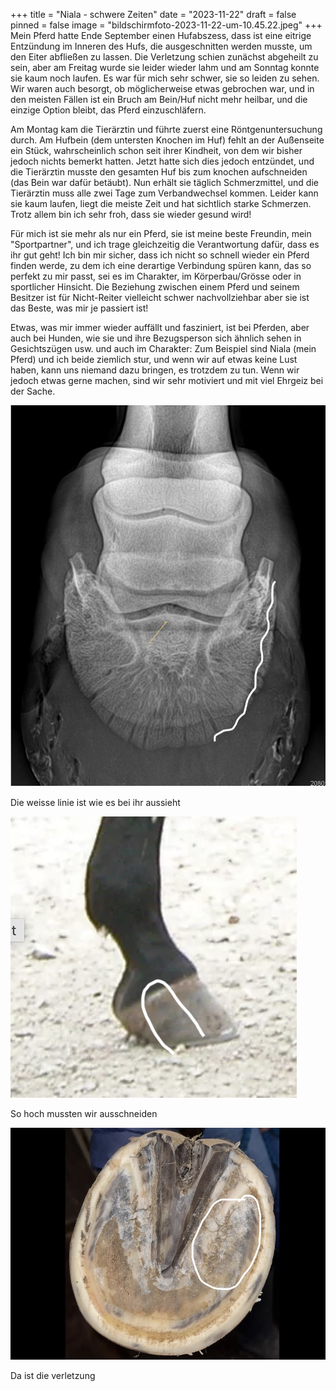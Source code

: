 +++
title = "Niala - schwere Zeiten"
date = "2023-11-22"
draft = false
pinned = false
image = "bildschirmfoto-2023-11-22-um-10.45.22.jpeg"
+++
Mein Pferd hatte Ende September einen Hufabszess, dass ist eine eitrige Entzündung im Inneren des Hufs, die ausgeschnitten werden musste, um den Eiter abfließen zu lassen. Die Verletzung schien zunächst abgeheilt zu sein, aber am Freitag wurde sie leider wieder lahm und am Sonntag konnte sie kaum noch laufen. Es war für mich sehr schwer, sie so leiden zu sehen. Wir waren auch besorgt, ob möglicherweise etwas gebrochen war, und in den meisten Fällen ist ein Bruch am Bein/Huf nicht mehr heilbar, und die einzige Option bleibt, das Pferd einzuschläfern.

Am Montag kam die Tierärztin und führte zuerst eine Röntgenuntersuchung durch. Am Hufbein (dem untersten Knochen im Huf) fehlt an der Außenseite ein Stück, wahrscheinlich schon seit ihrer Kindheit, von dem wir bisher jedoch nichts bemerkt hatten. Jetzt hatte sich dies jedoch entzündet, und die Tierärztin musste den gesamten Huf bis zum knochen aufschneiden (das Bein war dafür betäubt). Nun erhält sie täglich Schmerzmittel, und die Tierärztin muss alle zwei Tage zum Verbandwechsel kommen. Leider kann sie kaum laufen, liegt die meiste Zeit und hat sichtlich starke Schmerzen. Trotz allem bin ich sehr froh, dass sie wieder gesund wird!

Für mich ist sie mehr als nur ein Pferd, sie ist meine beste Freundin, mein "Sportpartner", und ich trage gleichzeitig die Verantwortung dafür, dass es ihr gut geht! Ich bin mir sicher, dass ich nicht so schnell wieder ein Pferd finden werde, zu dem ich eine derartige Verbindung spüren kann, das so perfekt zu mir passt, sei es im Charakter, im Körperbau/Grösse oder in sportlicher Hinsicht. Die Beziehung zwischen einem Pferd und seinem Besitzer ist für Nicht-Reiter vielleicht schwer nachvollziehbar aber sie ist das Beste, was mir je passiert ist!

Etwas, was mir immer wieder auffällt und fasziniert, ist bei Pferden, aber auch bei Hunden, wie sie und ihre Bezugsperson sich ähnlich sehen in Gesichtszügen usw. und auch im Charakter: Zum Beispiel sind Niala (mein Pferd) und ich beide ziemlich stur, und wenn wir auf etwas keine Lust haben, kann uns niemand dazu bringen, es trotzdem zu tun. Wenn wir jedoch etwas gerne machen, sind wir sehr motiviert und mit viel Ehrgeiz bei der Sache.





![](bildschirmfoto-2023-11-22-um-10.45.22.jpeg)

 Die weisse linie ist wie es bei ihr aussieht   



![](bildschirmfoto-2023-11-22-um-11.24.44.png)

So hoch mussten wir ausschneiden

![](bildschirmfoto-2023-11-22-um-11.21.23.jpeg)

Da ist die verletzung